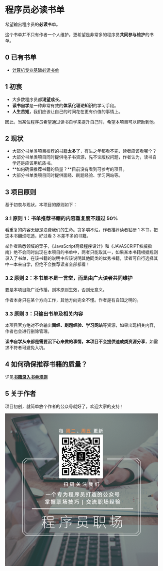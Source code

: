 # 程序员必读书单

希望输出程序员的**必读**书单。

这个书单并不只有作者一个人维护，更希望是非常多的程序员**共同参与维护**的书单。

## 0 已有书单
- [计算机专业基础必读书单](./%E8%AE%A1%E7%AE%97%E6%9C%BA%E4%B8%93%E4%B8%9A%E5%9F%BA%E7%A1%80%E5%BF%85%E8%AF%BB%E4%B9%A6%E5%8D%95/README.md)

## 1 初衷

- 大多数程序员都**渴望成长**。
- **读书自学**是一种非常有效的**体系化理论知识**的学习手段。
- **人生苦短**，我们应该让自己的时间花在更有价值的事情上。

因此，当某位程序员希望通过读书自学来提升自己时，希望本项目可以帮助到他。

## 2 现状

- 大部分书单类项目推荐的书籍**太多**了，有生之年都看不完，读者应该看哪个？
- 大部分书单类项目同时提供电子书资源，先不论版权问题，作者认为，读书自学还是应该用纸质书。
- **如何确保推荐书籍的质量？**目前没有看到可参考的项目。
- 大部分书单类项目同时提供面经、刷题经验、学习网站等。

## 3 项目原则

基于初衷与现状，本项目的原则如下：

### 3.1 原则 1：书单推荐书籍的内容重复度不超过 50%

看重复的内容无疑是浪费我们的生命。贪多嚼不烂，作者推荐读者钻研 1 本书，把这本书翻烂吃透，好过看 3 本差不多的书籍。

举作者熟悉领域的栗子，《JavaScript高级程序设计》和《JAVASCRIPT权威指南》绝不会同时出现在本项目的书单中，两者只能取其一，如果某本书籍根据规则录入了书单，在该书籍的说明中应该说明其他同类的优秀书籍，读者可自行选择其中一本来自学，但绝不会推荐读者全部都看！

### 3.2 原则 2：本书单不是一言堂，而是由广大读者共同维护

要是本项目能广泛传播，则本原则生效，否则无意义。

作者本身只在某个方向工作，其他方向完全不懂。作者是有自知之明的。

### 3.3 原则 3：只输出书单及相关内容

本项目官方绝对不会输出**面经、刷题经验、学习网站**等资源，如果出现相关内容，作者也会进行删除管理。

**读书自学从来都是需要沉下心来做的事情，本项目不会提供速成类资源分享**，如需求不符者可避免入坑。

## 4 如何确保推荐书籍的质量？

详见[**书籍录入书单规则**](./%E4%B9%A6%E7%B1%8D%E5%BD%95%E5%85%A5%E4%B9%A6%E5%8D%95%E8%A7%84%E5%88%99.md)

## 5 关于作者

项目初创，就简单放个作者的公众号就好了，欢迎大家的支持！

![作者微信公众号](./pics/wxqrcode.png)